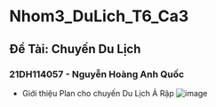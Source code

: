 # Nhom3_DuLich_T6_Ca3
## Đề Tài: Chuyến Du Lịch
### 21DH114057 - Nguyễn Hoàng Anh Quốc
- Giới thiệu Plan cho chuyến Du Lịch Ả Rập
![image](https://www.google.com/url?sa=i&url=https%3A%2F%2Finfonet.vietnamnet.vn%2Fnhung-dieu-thu-vi-ve-dat-nuoc-a-rap-xe-ut-51539.html&psig=AOvVaw0jadrTIfIazjm5W_LrEmz5&ust=1697277202770000&source=images&cd=vfe&opi=89978449&ved=0CA8QjRxqFwoTCMj3yrjg8oEDFQAAAAAdAAAAABAD)
  

